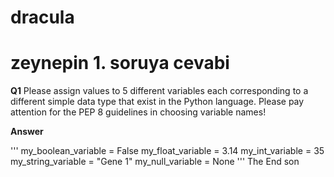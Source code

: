 # dracula
# zeynepin 1. soruya cevabi

**Q1** Please assign values to 5 different variables each corresponding to a different simple
data type that exist in the Python language. Please pay attention for the PEP 8 guidelines in 
choosing variable names!

**Answer**

'''
my_boolean_variable = False
my_float_variable = 3.14
my_int_variable = 35
my_string_variable = "Gene 1"
my_null_variable = None
'''
The End
son
